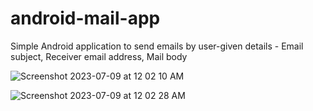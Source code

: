 # android-mail-app
Simple Android application to send emails by user-given details - Email subject, Receiver email address, Mail body


![Screenshot 2023-07-09 at 12 02 10 AM](https://github.com/janaka120/android-mail-app/assets/10891893/26ad98d9-80ae-434c-9275-2f410b5f7931)

![Screenshot 2023-07-09 at 12 02 28 AM](https://github.com/janaka120/android-mail-app/assets/10891893/4ee4664f-a868-4211-a081-8bfef078c1ce)
